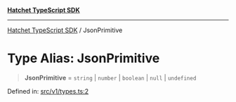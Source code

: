 [**Hatchet TypeScript SDK**](../README.md)

***

[Hatchet TypeScript SDK](../README.md) / JsonPrimitive

# Type Alias: JsonPrimitive

> **JsonPrimitive** = `string` \| `number` \| `boolean` \| `null` \| `undefined`

Defined in: [src/v1/types.ts:2](https://github.com/hatchet-dev/hatchet/blob/0288a24f2e9f14787135b399bd47182f4d1260d9/sdks/typescript/src/v1/types.ts#L2)
